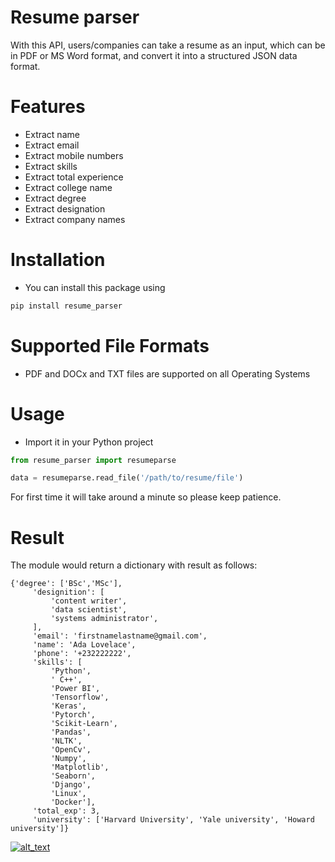 # Resume parser
With this API, users/companies can take a resume as an input, which can be in PDF or MS Word format, and convert it into a structured JSON data format.



# Features

- Extract name
- Extract email
- Extract mobile numbers
- Extract skills
- Extract total experience
- Extract college name
- Extract degree
- Extract designation
- Extract company names

# Installation

- You can install this package using

```bash
pip install resume_parser
```

# Supported File Formats

- PDF and DOCx and TXT files are supported on all Operating Systems

# Usage

- Import it in your Python project

```python
from resume_parser import resumeparse

data = resumeparse.read_file('/path/to/resume/file')
```

For first time it will take around a minute so please keep patience.

# Result

The module would return a dictionary with result as follows:

```
{'degree': ['BSc','MSc'],
     'designition': [
         'content writer',
         'data scientist',
         'systems administrator',
     ],
     'email': 'firstnamelastname@gmail.com',
     'name': 'Ada Lovelace',
     'phone': '+232222222',
     'skills': [
         'Python',
         ' C++',
         'Power BI',
         'Tensorflow',
         'Keras',
         'Pytorch',
         'Scikit-Learn',
         'Pandas',
         'NLTK',
         'OpenCv',
         'Numpy',
         'Matplotlib',
         'Seaborn',
         'Django',
         'Linux',
         'Docker'],
     'total_exp': 3,
     'university': ['Harvard University', 'Yale university', 'Howard university']}
```

[<img alt="alt_text"  src="coffee.png" />](https://www.payumoney.com/paybypayumoney/#/147695053B73CAB82672E715A52F9AA5)
